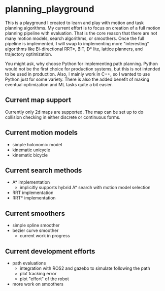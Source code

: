 # planning_playground
This is a playground I created to learn and play with motion and task planning algorithms. My current effort is to focus on creation of a full motion planning pipeline with evaluation. That is the core reason that there are not many motion models, search algorithms, or smoothers. Once the full pipeline is implemented, I will swap to implementing more "interesting" algorithms like Bi-directional RRT*, BIT, D* lite, lattice planners, and trajectory optimization.

You might ask, why choose Python for implementing path planning. Python would not be the first choice for production systems, but this is not intended to be used in production. Also, I mainly work in C++, so I wanted to use Python just for some variety. There is also the added benefit of making eventual optimization and ML tasks quite a bit easier.

## Current map support
Currently only 2d maps are supported. The map can be set up to do collision checking in either discrete or continuous forms.

## Current motion models
- simple holonomic model
- kinematic unicycle
- kinematic bicycle

## Current search methods
- A* implementation
    - implicitly supports hybrid A* search with motion model selection
- RRT implementation
- RRT* implementation


## Current smoothers
- simple spline smoother
- bezier curve smoother
    - current work in progress

## Current development efforts
- path evaluations
    - integration with ROS2 and gazebo to simulate following the path
    - plot tracking error
    - plot "effort" of the robot
- more work on smoothers
